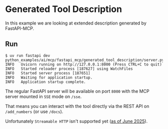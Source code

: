 # Generated Tool Description

In this example we are looking at extended description generated by FastAPI-MCP.

## Run

```console
$ uv run fastapi dev python_examples/ai/mcp/fastapi_mcp/generated_tool_description/server.py
INFO   Uvicorn running on http://127.0.0.1:8000 (Press CTRL+C to quit)
INFO   Started reloader process [187627] using WatchFiles
INFO   Started server process [187651]
INFO   Waiting for application startup.
INFO   Application startup complete.
```

The regular FastAPI server will be available on port `8000` with the MCP server mounted in `SSE` mode on `/sse`.

That means you can interact with the tool directly via the REST API on `/add_numbers` (or use `/docs`).

Unfortunately `Streamable HTTP` isn't supported yet ([as of June 2025](https://github.com/tadata-org/fastapi_mcp/issues/61)).
